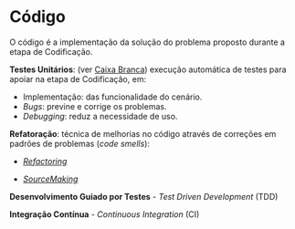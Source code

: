 # Código

O código é a implementação da solução do problema proposto durante a etapa de Codificação.

**Testes Unitários**: \(ver [Caixa Branca](/testes/caixa_branca.md)\) execução automática de testes para apoiar na etapa de Codificação, em:

* Implementação: das funcionalidade do cenário.
* _Bugs_: previne e corrige os problemas.
* _Debugging_: reduz a necessidade de uso.

**Refatoração**: técnica de melhorias no código através de correções em padrões de problemas \(_code smells_\):

* [_Refactoring_](http://refactoring.com)

* [_SourceMaking_](https://sourcemaking.com)


**Desenvolvimento Guiado por Testes** - _Test Driven Development_ \(TDD\)

**Integração Contínua** - _Continuous Integration_ \(CI\)

